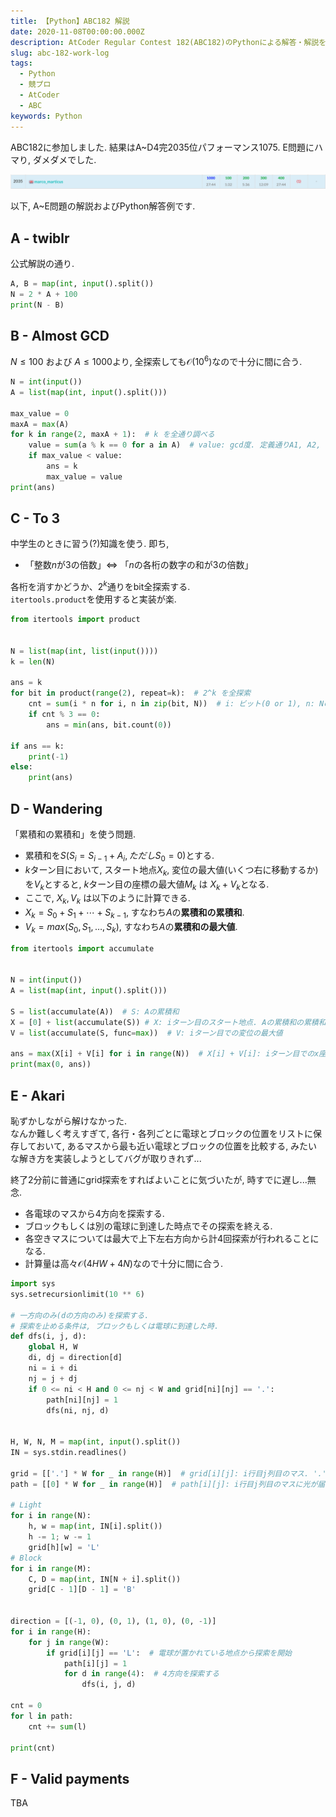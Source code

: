 ```yaml
---
title: 【Python】ABC182 解説
date: 2020-11-08T00:00:00.000Z
description: AtCoder Regular Contest 182(ABC182)のPythonによる解答・解説を載せます.
slug: abc-182-work-log
tags: 
  - Python
  - 競プロ
  - AtCoder
  - ABC
keywords: Python
---
```


ABC182に参加しました. 結果はA~D4完$2035$位パフォーマンス$1075$. 
E問題にハマり, ダメダメでした.  

![ranking_abc181](ranking_abc182.png)

以下, A~E問題の解説およびPython解答例です.

## A - twiblr
公式解説の通り. 

```python
A, B = map(int, input().split())
N = 2 * A + 100
print(N - B)
```

## B - Almost GCD
$N \leq 100$ および $A \leq 1000$より, 全探索しても$\mathcal{O}(10^6)$なので十分に間に合う.  

```python
N = int(input())
A = list(map(int, input().split()))

max_value = 0
maxA = max(A)
for k in range(2, maxA + 1):  # k を全通り調べる
    value = sum(a % k == 0 for a in A)  # value: gcd度. 定義通りA1, A2, ... ANのうちkで割り切れるものの個数を数える
    if max_value < value:
        ans = k
        max_value = value
print(ans)
```

## C - To 3
中学生のときに習う(?)知識を使う. 即ち, 
  - 「整数$n$が$3$の倍数」$\Leftrightarrow$ 「$n$の各桁の数字の和が$3$の倍数」

各桁を消すかどうか、$2^k$通りをbit全探索する.  
`itertools.product`を使用すると実装が楽.  

```python
from itertools import product


N = list(map(int, list(input())))
k = len(N)

ans = k
for bit in product(range(2), repeat=k):  # 2^k を全探索
    cnt = sum(i * n for i, n in zip(bit, N))  # i: ビット(0 or 1), n: Nの桁の数字
    if cnt % 3 == 0:
        ans = min(ans, bit.count(0))

if ans == k:
    print(-1)
else:
    print(ans)
```

## D - Wandering
「累積和の累積和」を使う問題.  

 - 累積和を$S$($S_i = S_{i - 1} + A_i, ただし S_0 = 0$)とする.
 - $k$ターン目において, スタート地点$X_k$, 変位の最大値(いくつ右に移動するか)を$V_k$とすると, $k$ターン目の座標の最大値$M_k$ は $X_k + V_k$となる.  
 - ここで, $X_k, V_k$ は以下のように計算できる.
 - $X_k = S_0 + S_1 + \cdots + S_{k-1}$, すなわち$A$の**累積和の累積和**.
 - $V_k = max(S_0, S_1, \dots, S_k)$, すなわち$A$の**累積和の最大値**.


```python
from itertools import accumulate


N = int(input())
A = list(map(int, input().split()))

S = list(accumulate(A))  # S: Aの累積和
X = [0] + list(accumulate(S)) # X: iターン目のスタート地点. Aの累積和の累積和
V = list(accumulate(S, func=max))  # V: iターン目での変位の最大値

ans = max(X[i] + V[i] for i in range(N))  # X[i] + V[i]: iターン目でのx座標の最大値
print(max(0, ans))
```

## E - Akari

恥ずかしながら解けなかった.  
なんか難しく考えすぎて, 各行・各列ごとに電球とブロックの位置をリストに保存しておいて, あるマスから最も近い電球とブロックの位置を比較する, みたいな解き方を実装しようとしてバグが取りきれず...  

終了2分前に普通にgrid探索をすればよいことに気づいたが, 時すでに遅し...無念.  

- 各電球のマスから4方向を探索する.
- ブロックもしくは別の電球に到達した時点でその探索を終える.
- 各空きマスについては最大で上下左右方向から計4回探索が行われることになる.
- 計算量は高々$\mathcal{O}(4HW + 4N)$なので十分に間に合う.

```python
import sys
sys.setrecursionlimit(10 ** 6)

# 一方向のみ(dの方向のみ)を探索する.
# 探索を止める条件は, ブロックもしくは電球に到達した時. 
def dfs(i, j, d):  
    global H, W
    di, dj = direction[d]
    ni = i + di
    nj = j + dj
    if 0 <= ni < H and 0 <= nj < W and grid[ni][nj] == '.':
        path[ni][nj] = 1
        dfs(ni, nj, d)


H, W, N, M = map(int, input().split())
IN = sys.stdin.readlines()

grid = [['.'] * W for _ in range(H)]  # grid[i][j]: i行目j列目のマス. '.': 空き, 'L': 電球, 'B': ブロック
path = [[0] * W for _ in range(H)]  # path[i][j]: i行目j列目のマスに光が届いているかどうか.

# Light
for i in range(N):
    h, w = map(int, IN[i].split())
    h -= 1; w -= 1
    grid[h][w] = 'L'
# Block
for i in range(M):
    C, D = map(int, IN[N + i].split())
    grid[C - 1][D - 1] = 'B'


direction = [(-1, 0), (0, 1), (1, 0), (0, -1)]
for i in range(H):
    for j in range(W):
        if grid[i][j] == 'L':  # 電球が置かれている地点から探索を開始
            path[i][j] = 1
            for d in range(4):  # 4方向を探索する
                dfs(i, j, d)

cnt = 0
for l in path:
    cnt += sum(l)

print(cnt)

```

## F - Valid payments
TBA